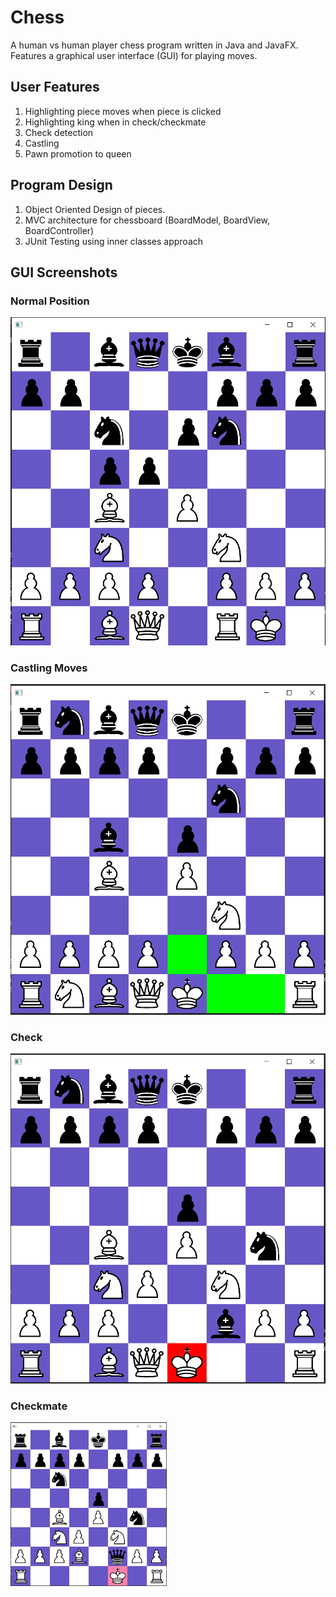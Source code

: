 # Chess

A human vs human player chess program written in Java and JavaFX. Features a graphical user interface (GUI) for playing moves.

## User Features
1. Highlighting piece moves when piece is clicked
2. Highlighting king when in check/checkmate
3. Check detection
4. Castling
5. Pawn promotion to queen

## Program Design
1. Object Oriented Design of pieces.
2. MVC architecture for chessboard (BoardModel, BoardView, BoardController)
3. JUnit Testing using inner classes approach

## GUI Screenshots
### Normal Position
![normal position](./images/gui_screenshot.PNG)
### Castling Moves
![castling moves](./images/gui_castling.PNG)
### Check
![check](./images/gui_check.PNG)
### Checkmate
<img src="./images/gui_checkmate.PNG" alt="Checkmate" width="250"/>
